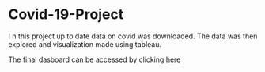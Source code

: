 # Covid-19-Project

I n this project up to date data on covid was downloaded. The data was then explored and visualization made using tableau. 

The final dasboard can be accessed by clicking [here](https://public.tableau.com/app/profile/jennifer.anno.kusi/viz/CovidProjectDashboard_16709159041200/Dashboard1?publish=yes)
